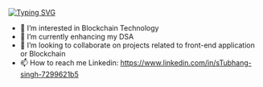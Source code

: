 [![Typing SVG](https://readme-typing-svg.demolab.com?font=Fira+Code&pause=1000&width=435&lines=Hey+there+!+I+am+Shubhang;Welcome+to+my+profile)](https://git.io/typing-svg)
- 👀 I’m interested in Blockchain Technology
- 🌱 I’m currently enhancing my DSA
- 💞️ I’m looking to collaborate on projects related to front-end application or Blockchain
- 📫 How to reach me Linkedin: https://www.linkedin.com/in/sTubhang-singh-7299621b5

<!---
Shubhang-2111/Shubhang-2111 is a ✨ special ✨ repository because its `README.md` (this file) appears on your GitHub profile.
You can click the Preview link to take a look at your changes.
--->
